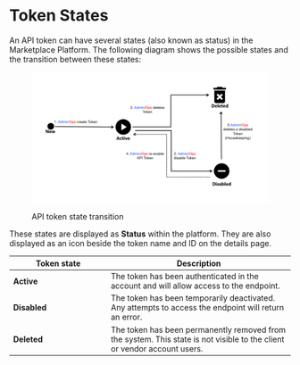 # Token States

An API token can have several states (also known as status) in the Marketplace Platform. The following diagram shows the possible states and the transition between these states:

<figure><img src="../../../.gitbook/assets/Token.png" alt=""><figcaption><p>API token state transition</p></figcaption></figure>

These states are displayed as **Status** within the platform. They are also displayed as an icon beside the token name and ID on the details page.&#x20;

<table><thead><tr><th width="161">Token state</th><th>Description</th></tr></thead><tbody><tr><td><strong>Active</strong></td><td>The token has been authenticated in the account and will allow access to the endpoint.</td></tr><tr><td><strong>Disabled</strong></td><td>The token has been temporarily deactivated. Any attempts to access the endpoint will return an error.</td></tr><tr><td><strong>Deleted</strong></td><td>The token has been permanently removed from the system. This state is not visible to the client or vendor account users.</td></tr></tbody></table>
